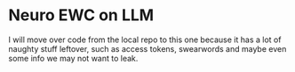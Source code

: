 # Neuro EWC on LLM

I will move over code from the local repo to this one because it has a lot of
naughty stuff leftover, such as access tokens, swearwords and maybe even some
info we may not want to leak.
